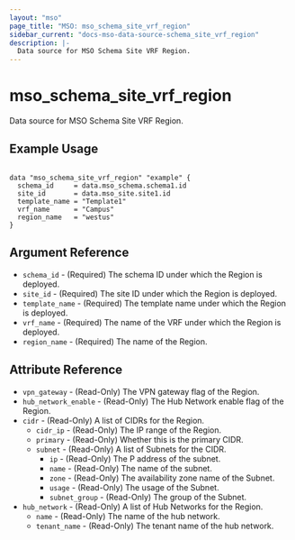 ```yaml
---
layout: "mso"
page_title: "MSO: mso_schema_site_vrf_region"
sidebar_current: "docs-mso-data-source-schema_site_vrf_region"
description: |-
  Data source for MSO Schema Site VRF Region.
---
```


# mso_schema_site_vrf_region #

Data source for MSO Schema Site VRF Region.

## Example Usage ##

```hcl

data "mso_schema_site_vrf_region" "example" {
  schema_id     = data.mso_schema.schema1.id
  site_id       = data.mso_site.site1.id
  template_name = "Template1"
  vrf_name      = "Campus"
  region_name   = "westus"
}

```

## Argument Reference ##

* `schema_id` - (Required) The schema ID under which the Region is deployed.
* `site_id` - (Required) The site ID under which the Region is deployed.
* `template_name` - (Required) The template name under which the Region is deployed.
* `vrf_name` - (Required) The name of the VRF under which the Region is deployed.
* `region_name` - (Required) The name of the Region.

## Attribute Reference ##

* `vpn_gateway` - (Read-Only) The VPN gateway flag of the Region.
* `hub_network_enable` - (Read-Only) The Hub Network enable flag of the Region.
* `cidr` - (Read-Only) A list of CIDRs for the Region.
    * `cidr_ip` - (Read-Only) The IP range of the Region.
    * `primary` - (Read-Only) Whether this is the primary CIDR.
    * `subnet` - (Read-Only) A list of Subnets for the CIDR.
        * `ip` - (Read-Only) The P address of the subnet.
        * `name` - (Read-Only) The name of the subnet.
        * `zone` - (Read-Only) The availability zone name of the Subnet. 
        * `usage` - (Read-Only) The usage of the Subnet.
        * `subnet_group` - (Read-Only) The group of the Subnet.
* `hub_network` - (Read-Only) A list of Hub Networks for the Region.
    * `name` - (Read-Only) The name of the hub network.
    * `tenant_name` - (Read-Only) The tenant name of the hub network.

